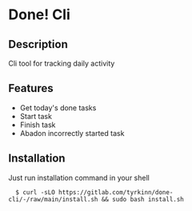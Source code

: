 # Done! Cli

## Description

Cli tool for tracking daily activity

## Features

- Get today's done tasks
- Start task
- Finish task
- Abadon incorrectly started task

## Installation

Just run installation command in your shell

```shell
  $ curl -sLO https://gitlab.com/tyrkinn/done-cli/-/raw/main/install.sh && sudo bash install.sh
```
